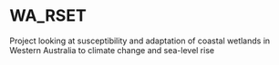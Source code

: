 # WA_RSET
Project looking at susceptibility and adaptation of coastal wetlands in Western Australia to climate change and sea-level rise
